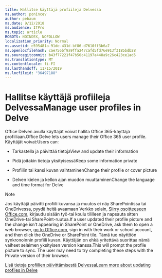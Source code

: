```yaml
---
title: Hallitse käyttäjä profiileja Delvessa
ms.author: ponincev
author: pebaum
ms.date: 9/12/2018
ms.audience: ITPro
ms.topic: article
ROBOTS: NOINDEX, NOFOLLOW
localization_priority: Normal
ms.assetid: e595481a-91de-431d-bf86-d7610ff3b6a7
ms.openlocfilehash: cae756bf9a9ffa247cafd5fd76e913f3185bdb28
ms.sourcegitcommit: b43f77221f47b50c41197a448a9c26c423ce1ad5
ms.translationtype: MT
ms.contentlocale: fi-FI
ms.lasthandoff: 11/15/2019
ms.locfileid: "36497188"
---
```

# <a name="manage-user-profiles-in-delve"></a><span data-ttu-id="c5c14-102">Hallitse käyttäjä profiileja Delvessa</span><span class="sxs-lookup"><span data-stu-id="c5c14-102">Manage user profiles in Delve</span></span>

<span data-ttu-id="c5c14-103">Office Delven avulla käyttäjät voivat hallita Office 365-käyttäjä profiiliaan.</span><span class="sxs-lookup"><span data-stu-id="c5c14-103">Office Delve lets users manage their Office 365 user profile.</span></span> <span data-ttu-id="c5c14-104">Käyttäjät voivat:</span><span class="sxs-lookup"><span data-stu-id="c5c14-104">Users can:</span></span>
  
- <span data-ttu-id="c5c14-105">Tarkastella ja päivittää tietoja</span><span class="sxs-lookup"><span data-stu-id="c5c14-105">View and update their information</span></span>
    
- <span data-ttu-id="c5c14-106">Pidä joitakin tietoja yksityisessä</span><span class="sxs-lookup"><span data-stu-id="c5c14-106">Keep some information private</span></span>
    
- <span data-ttu-id="c5c14-107">Profiilin tai kansi kuvan vaihtaminen</span><span class="sxs-lookup"><span data-stu-id="c5c14-107">Change their profile or cover picture</span></span>
    
- <span data-ttu-id="c5c14-108">Delven kielen ja kellon ajan muodon muuttaminen</span><span class="sxs-lookup"><span data-stu-id="c5c14-108">Change the language and time format for Delve</span></span>
    
> [!NOTE]
> <span data-ttu-id="c5c14-109">Jos käyttäjä päivitti profiili kuvansa ja muutos ei näy SharePointissa tai OneDrivessa, pyydä heitä avaamaan Verkko selain, [Siirry osoitteeseen Office.com](https://www.office.com), kirjaudu sisään työ-tai koulu tililleen ja napsauta sitten OneDrive-tai SharePoint-ruutua.</span><span class="sxs-lookup"><span data-stu-id="c5c14-109">If a user updated their profile picture and the change isn't appearing in SharePoint or OneDrive, ask them to open a web browser, [go to Office.com](https://www.office.com), sign in with their work or school account, and then click the OneDrive or SharePoint tile.</span></span> <span data-ttu-id="c5c14-110">Tämä tuo näyttöön synkronoinnin profiili kuvan. Käyttäjän on ehkä yritettävä suorittaa nämä vaiheet selaimen yksityisen version kanssa.</span><span class="sxs-lookup"><span data-stu-id="c5c14-110">This will prompt the profile picture to sync. The user may need to try completing these steps with the Private version of their browser.</span></span> 
  
[<span data-ttu-id="c5c14-111">Lisä tietoja profiilien päivittämisestä Delvessa</span><span class="sxs-lookup"><span data-stu-id="c5c14-111">Learn more about updating profiles in Delve</span></span>](https://go.microsoft.com/fwlink/?linkid=735070)
  

